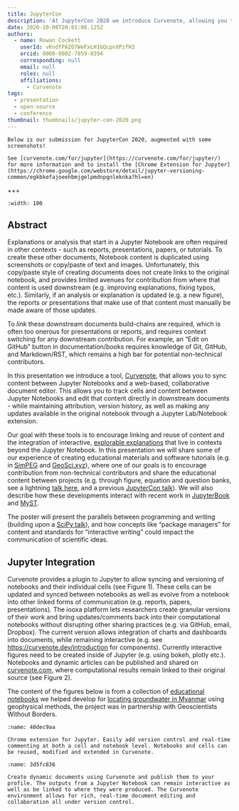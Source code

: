 ```yaml
---
title: JupyterCon
description: 'At JupyterCon 2020 we introduce Curvenote, allowing you to sync content between Jupyter Notebooks and a web-based, collaborative document editor.'
date: 2020-10-08T20:01:08.125Z
authors:
  - name: Rowan Cockett
    userId: vKndfPAZO7WeFxLH1GQcpnXPzfH3
    orcid: 0000-0002-7859-8394
    corresponding: null
    email: null
    roles: null
    affiliations:
      - Curvenote
tags:
  - presentation
  - open-source
  - conference
thumbnail: thumbnails/jupyter-con-2020.png
---
```


```{important}
Below is our submission for JupyterCon 2020, augmented with some screenshots!

See [curvenote.com/for/jupyter](https://curvenote.com/for/jupyter/) for more information and to install the [Chrome Extension for Jupyter](https://chrome.google.com/webstore/detail/jupyter-versioning-commen/egkbkefajoeehbmjgelpmdnpgnleknka?hl=en)

```

+++

```{iframe} https://www.youtube-nocookie.com/embed/WAyiDTt9DnQ
:width: 100
```

## Abstract

Explanations or analysis that start in a Jupyter Notebook are often required in other contexts - such as reports, presentations, papers, or tutorials. To create these other documents, Notebook content is duplicated using screenshots or copy/paste of text and images. Unfortunately, this copy/paste style of creating documents does not create links to the original notebook, and provides limited avenues for contribution from where that content is used downstream (e.g. improving explanations, fixing typos, etc.). Similarly, if an analysis or explanation is updated (e.g. a new figure), the reports or presentations that make use of that content must manually be made aware of those updates.

To _link_ these downstream documents build-chains are required, which is often too onerous for presentations or reports, and requires context switching for any downstream contribution. For example, an “Edit on GitHub” button in documentation/books requires knowledge of Git, GitHub, and Markdown/RST, which remains a high bar for potential non-technical contributors.

In this presentation we introduce a tool, [Curvenote](https://curvenote.com), that allows you to sync content between Jupyter Notebooks and a web-based, collaborative document editor. This allows you to track cells and content between Jupyter Notebooks and edit that content directly in downstream documents - while maintaining attribution, version history, as well as making any updates available in the original notebook through a Jupyter Lab/Notebook extension.

Our goal with these tools is to encourage linking and reuse of content and the integration of interactive, [explorable explanations](https://curvenote.dev/) that live in contexts beyond the Jupyter Notebook. In this presentation we will share some of our experience of creating educational materials and software tutorials (e.g. in [SimPEG](http://simpeg.xyz/) and [GeoSci.xyz](http://geosci.xyz/)), where one of our goals is to encourage contribution from non-technical contributors and share the educational content between projects (e.g. through figure, equation and question banks, see a lightning [talk here](https://youtu.be/NtBDf7d7mwM?t=6103), and a previous [JupyterCon talk](https://youtu.be/XY3Tq9Wd1_A)). We will also describe how these developments interact with recent work in [JupyterBook](https://jupyterbook.org/intro.html) and [MyST](https://myst-parser.readthedocs.io/en/latest/).

The poster will present the parallels between programming and writing (building upon a [SciPy talk](https://youtu.be/IW2LDsevvDk?list=PLYx7XA2nY5Gf37zYZMw6OqGFRPjB1jCy6)), and how concepts like “package managers” for content and standards for “interactive writing” could impact the communication of scientific ideas.

## Jupyter Integration

Curvenote provides a plugin to Jupyter to allow syncing and versioning of notebooks and their individual cells (see Figure 1). These cells can be updated and synced between notebooks as well as evolve from a notebook into other linked forms of communication (e.g. reports, papers, presentations). The iooxa platform lets researchers create granular versions of their work and bring updates/comments back into their computational notebooks without disrupting other sharing practices (e.g. via GitHub, email, Dropbox). The current version allows integration of charts and dashboards into documents, while remaining interactive (e.g. see <https://curvenote.dev/introduction> for components). Currently interactive figures need to be created inside of Jupyter (e.g. using bokeh, plotly etc.). Notebooks and dynamic articles can be published and shared on [curvenote.com](https://curvenote.com/), where computational results remain linked to their original source (see Figure 2).

The content of the figures below is from a collection of [educational notebooks](https://courses.geosci.xyz/gwb2020) we helped develop for [locating groundwater in Myanmar](https://medium.com/gwb-myanmar) using geophysical methods, the project was in partnership with Geoscientists Without Borders.

```{figure} images/AVQ2dzLNloEd25Io8NbA-QJZarBDql2BzqZqTo89w-v1.png
:name: 40dec9aa

Chrome extension for Jupyter. Easily add version control and real-time commenting at both a cell and notebook level. Notebooks and cells can be reused, modified and extended in Curvenote.
```

```{figure} images/AVQ2dzLNloEd25Io8NbA-tJtQXVtDQkfJfcPnBoTW-v1.png
:name: 3d5fc836

Create dynamic documents using Curvenote and publish them to your profile. The outputs from a Jupyter Notebook can remain interactive as well as be linked to where they were produced. The Curvenote environment allows for rich, real-time document editing and collaboration all under version control.
```
